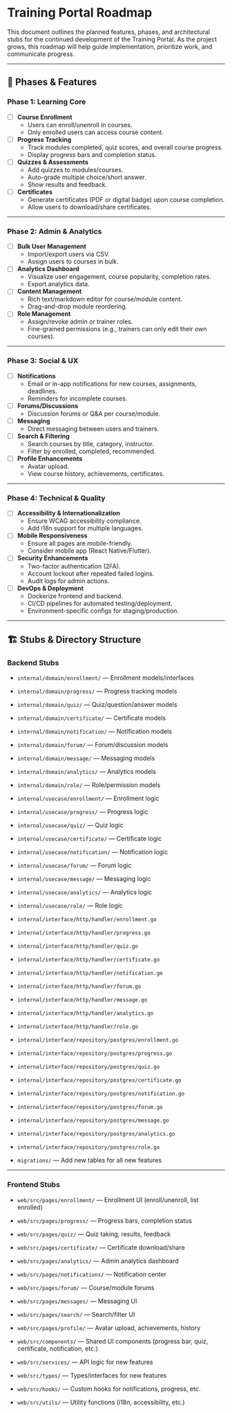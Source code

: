 # Training Portal Roadmap

This document outlines the planned features, phases, and architectural stubs for the continued development of the Training Portal. As the project grows, this roadmap will help guide implementation, prioritize work, and communicate progress.

---

## 🚩 **Phases & Features**

### **Phase 1: Learning Core**
- [ ] **Course Enrollment**
  - Users can enroll/unenroll in courses.
  - Only enrolled users can access course content.
- [ ] **Progress Tracking**
  - Track modules completed, quiz scores, and overall course progress.
  - Display progress bars and completion status.
- [ ] **Quizzes & Assessments**
  - Add quizzes to modules/courses.
  - Auto-grade multiple choice/short answer.
  - Show results and feedback.
- [ ] **Certificates**
  - Generate certificates (PDF or digital badge) upon course completion.
  - Allow users to download/share certificates.

---

### **Phase 2: Admin & Analytics**
- [ ] **Bulk User Management**
  - Import/export users via CSV.
  - Assign users to courses in bulk.
- [ ] **Analytics Dashboard**
  - Visualize user engagement, course popularity, completion rates.
  - Export analytics data.
- [ ] **Content Management**
  - Rich text/markdown editor for course/module content.
  - Drag-and-drop module reordering.
- [ ] **Role Management**
  - Assign/revoke admin or trainer roles.
  - Fine-grained permissions (e.g., trainers can only edit their own courses).

---

### **Phase 3: Social & UX**
- [ ] **Notifications**
  - Email or in-app notifications for new courses, assignments, deadlines.
  - Reminders for incomplete courses.
- [ ] **Forums/Discussions**
  - Discussion forums or Q&A per course/module.
- [ ] **Messaging**
  - Direct messaging between users and trainers.
- [ ] **Search & Filtering**
  - Search courses by title, category, instructor.
  - Filter by enrolled, completed, recommended.
- [ ] **Profile Enhancements**
  - Avatar upload.
  - View course history, achievements, certificates.

---

### **Phase 4: Technical & Quality**
- [ ] **Accessibility & Internationalization**
  - Ensure WCAG accessibility compliance.
  - Add i18n support for multiple languages.
- [ ] **Mobile Responsiveness**
  - Ensure all pages are mobile-friendly.
  - Consider mobile app (React Native/Flutter).
- [ ] **Security Enhancements**
  - Two-factor authentication (2FA).
  - Account lockout after repeated failed logins.
  - Audit logs for admin actions.
- [ ] **DevOps & Deployment**
  - Dockerize frontend and backend.
  - CI/CD pipelines for automated testing/deployment.
  - Environment-specific configs for staging/production.

---

## 🏗️ **Stubs & Directory Structure**

### **Backend Stubs**
- `internal/domain/enrollment/` — Enrollment models/interfaces
- `internal/domain/progress/` — Progress tracking models
- `internal/domain/quiz/` — Quiz/question/answer models
- `internal/domain/certificate/` — Certificate models
- `internal/domain/notification/` — Notification models
- `internal/domain/forum/` — Forum/discussion models
- `internal/domain/message/` — Messaging models
- `internal/domain/analytics/` — Analytics models
- `internal/domain/role/` — Role/permission models

- `internal/usecase/enrollment/` — Enrollment logic
- `internal/usecase/progress/` — Progress logic
- `internal/usecase/quiz/` — Quiz logic
- `internal/usecase/certificate/` — Certificate logic
- `internal/usecase/notification/` — Notification logic
- `internal/usecase/forum/` — Forum logic
- `internal/usecase/message/` — Messaging logic
- `internal/usecase/analytics/` — Analytics logic
- `internal/usecase/role/` — Role logic

- `internal/interface/http/handler/enrollment.go`
- `internal/interface/http/handler/progress.go`
- `internal/interface/http/handler/quiz.go`
- `internal/interface/http/handler/certificate.go`
- `internal/interface/http/handler/notification.go`
- `internal/interface/http/handler/forum.go`
- `internal/interface/http/handler/message.go`
- `internal/interface/http/handler/analytics.go`
- `internal/interface/http/handler/role.go`

- `internal/interface/repository/postgres/enrollment.go`
- `internal/interface/repository/postgres/progress.go`
- `internal/interface/repository/postgres/quiz.go`
- `internal/interface/repository/postgres/certificate.go`
- `internal/interface/repository/postgres/notification.go`
- `internal/interface/repository/postgres/forum.go`
- `internal/interface/repository/postgres/message.go`
- `internal/interface/repository/postgres/analytics.go`
- `internal/interface/repository/postgres/role.go`

- `migrations/` — Add new tables for all new features

---

### **Frontend Stubs**
- `web/src/pages/enrollment/` — Enrollment UI (enroll/unenroll, list enrolled)
- `web/src/pages/progress/` — Progress bars, completion status
- `web/src/pages/quiz/` — Quiz taking, results, feedback
- `web/src/pages/certificate/` — Certificate download/share
- `web/src/pages/analytics/` — Admin analytics dashboard
- `web/src/pages/notifications/` — Notification center
- `web/src/pages/forum/` — Course/module forums
- `web/src/pages/messages/` — Messaging UI
- `web/src/pages/search/` — Search/filter UI
- `web/src/pages/profile/` — Avatar upload, achievements, history

- `web/src/components/` — Shared UI components (progress bar, quiz, certificate, notification, etc.)
- `web/src/services/` — API logic for new features
- `web/src/types/` — Types/interfaces for new features
- `web/src/hooks/` — Custom hooks for notifications, progress, etc.
- `web/src/utils/` — Utility functions (i18n, accessibility, etc.)
